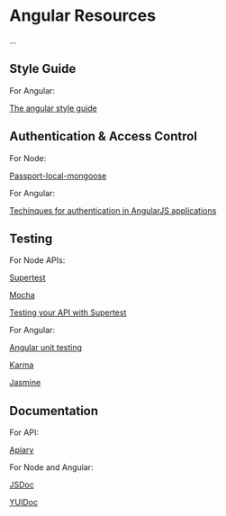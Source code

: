 Angular Resources
=====

...

## Style Guide

For Angular:

[The angular style guide](https://github.com/johnpapa/angularjs-styleguide)

## Authentication & Access Control

For Node:

[Passport-local-mongoose](https://github.com/saintedlama/passport-local-mongoose)

For Angular:

[Techinques for authentication in AngularJS applications](https://medium.com/opinionated-angularjs/techniques-for-authentication-in-angularjs-applications-7bbf0346acec)

## Testing

For Node APIs:

[Supertest](https://github.com/tj/supertest)

[Mocha](http://mochajs.org/)

[Testing your API with Supertest](http://willi.am/blog/2014/07/28/test-your-api-with-supertest/)

For Angular:

[Angular unit testing](https://docs.angularjs.org/guide/unit-testing)

[Karma](http://karma-runner.github.io/0.12/index.html)

[Jasmine](https://github.com/jasmine/jasmine)

## Documentation

For API:

[Apiary](http://apiary.io/)

For Node and Angular:

[JSDoc](http://usejsdoc.org/)

[YUIDoc](http://yui.github.io/yuidoc/)